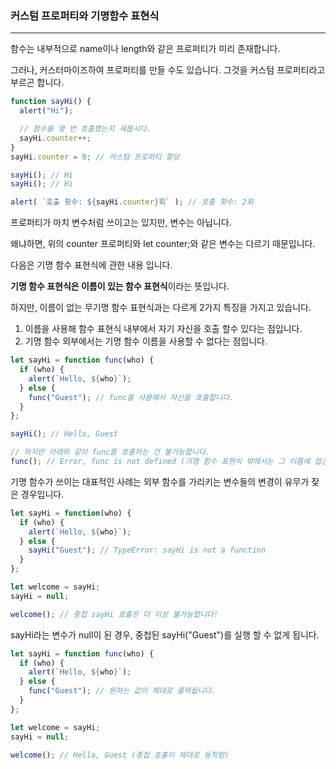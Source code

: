 ### 커스텀 프로퍼티와 기명함수 표현식

---

함수는 내부적으로 name이나 length와 같은 프로퍼티가 미리 존재합니다.

그러나, 커스터마이즈하여 프로퍼티를 만들 수도 있습니다. 그것을 커스텀 프로퍼티라고 부르곤 합니다.

 

```jsx
function sayHi() {
  alert("Hi");

  // 함수를 몇 번 호출했는지 세봅시다.
  sayHi.counter++;
}
sayHi.counter = 0; // 커스텀 프로퍼티 할당

sayHi(); // Hi
sayHi(); // Hi

alert( `호출 횟수: ${sayHi.counter}회` ); // 호출 횟수: 2회
```

프로퍼티가 마치 변수처럼 쓰이고는 있지만, 변수는 아닙니다.

왜냐하면, 위의 counter 프로퍼티와 let counter;와 같은 변수는 다르기 때문입니다.

다음은 기명 함수 표현식에 관한 내용 입니다.

**기명 함수 표현식은 이름이 있는 함수 표현식**이라는 뜻입니다.

하지만, 이름이 없는 무기명 함수 표현식과는 다르게 2가지 특징을 가지고 있습니다.

1. 이름을 사용해 함수 표현식 내부에서 자기 자신을 호출 할수 있다는 점입니다.
2. 기명 함수 외부에서는 기명 함수 이름을 사용할 수 없다는 점입니다.

```jsx
let sayHi = function func(who) {
  if (who) {
    alert(`Hello, ${who}`);
  } else {
    func("Guest"); // func를 사용해서 자신을 호출합니다.
  }
};

sayHi(); // Hello, Guest

// 하지만 아래와 같이 func를 호출하는 건 불가능합니다.
func(); // Error, func is not defined (기명 함수 표현식 밖에서는 그 이름에 접근할 수 없습니다.)
```

기명 함수가 쓰이는 대표적인 사례는 외부 함수를 가리키는 변수들의 변경이 유무가 잦은 경우입니다.

```jsx
let sayHi = function(who) {
  if (who) {
    alert(`Hello, ${who}`);
  } else {
    sayHi("Guest"); // TypeError: sayHi is not a function
  }
};

let welcome = sayHi;
sayHi = null;

welcome(); // 중첩 sayHi 호출은 더 이상 불가능합니다!
```

sayHi라는 변수가 null이 된 경우, 중첩된 sayHi("Guest")를 실행 할 수 없게 됩니다.

 

```jsx
let sayHi = function func(who) {
  if (who) {
    alert(`Hello, ${who}`);
  } else {
    func("Guest"); // 원하는 값이 제대로 출력됩니다.
  }
};

let welcome = sayHi;
sayHi = null;

welcome(); // Hello, Guest (중첩 호출이 제대로 동작함)
```
